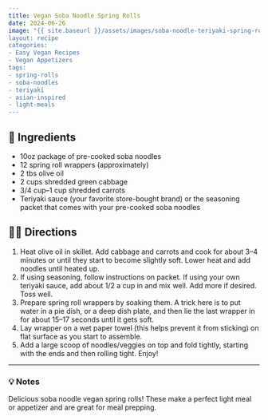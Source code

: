 ```yaml
---
title: Vegan Soba Noodle Spring Rolls
date: 2024-06-26
image: "{{ site.baseurl }}/assets/images/soba-noodle-teriyaki-spring-rolls.png
layout: recipe
categories:
- Easy Vegan Recipes
- Vegan Appetizers
tags:
- spring-rolls
- soba-noodles
- teriyaki
- asian-inspired
- light-meals
---
```


## 🧾 Ingredients

- 10oz package of pre-cooked soba noodles  
- 12 spring roll wrappers (approximately)  
- 2 tbs olive oil  
- 2 cups shredded green cabbage  
- 3/4 cup–1 cup shredded carrots  
- Teriyaki sauce (your favorite store-bought brand) or the seasoning packet that comes with your pre-cooked soba noodles  

## 👩‍🍳 Directions

1. Heat olive oil in skillet. Add cabbage and carrots and cook for about 3–4 minutes or until they start to become slightly soft. Lower heat and add noodles until heated up.  
2. If using seasoning, follow instructions on packet. If using your own teriyaki sauce, add about 1/2 a cup in and mix well. Add more if desired. Toss well.  
3. Prepare spring roll wrappers by soaking them. A trick here is to put water in a pie dish, or a deep dish plate, and then lie the last wrapper in for about 15–17 seconds until it gets soft.  
4. Lay wrapper on a wet paper towel (this helps prevent it from sticking) on flat surface as you start to assemble.  
5. Add a large scoop of noodles/veggies on top and fold tightly, starting with the ends and then rolling tight. Enjoy!


---

### 💡 Notes

Delicious soba noodle vegan spring rolls! These make a perfect light meal or appetizer and are great for meal prepping.
